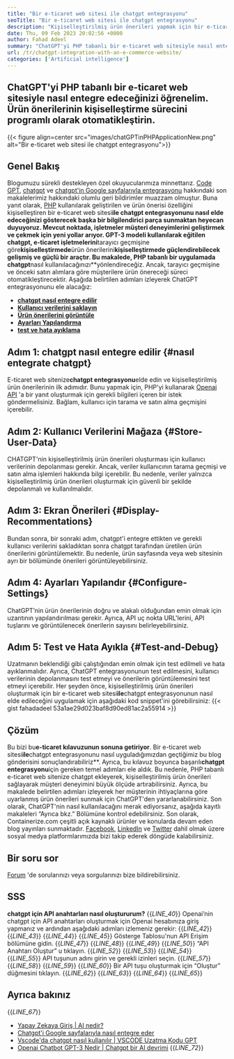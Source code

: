 ```yaml
---
title: "Bir e-ticaret web sitesi ile chatgpt entegrasyonu" 
seoTitle: "Bir e-ticaret web sitesi ile chatgpt entegrasyonu" 
description: "Kişiselleştirilmiş ürün önerileri yapmak için bir e-ticaret web sitesi ile chatgpt entegrasyonunun nasıl elde edileceğini öğrenmek için bu e-ticaret kılavuzunu izleyin." 
date: Thu, 09 Feb 2023 20:02:56 +0000
author: Fahad Adeel
summary: "ChatGPT'yi PHP tabanlı bir e-ticaret web sitesiyle nasıl entegre edeceğinizi öğrenelim. Ürün önerilerinin kişiselleştirme sürecini programlı olarak otomatikleştirin." 
url: /tr/chatgpt-integration-with-an-e-commerce-website/
categories: ['Artificial intelligence']
---
```


## ChatGPT'yi PHP tabanlı bir e-ticaret web sitesiyle nasıl entegre edeceğinizi öğrenelim. Ürün önerilerinin kişiselleştirme sürecini programlı olarak otomatikleştirin.

{{< figure align=center src="images/chatGPTinPHPApplicationNew.png" alt="Bir e-ticaret web sitesi ile chatgpt entegrasyonu">}}


## Genel Bakış
Blogumuzu sürekli destekleyen özel okuyucularımıza minnettarız. [Code GPT][1], [chatgpt][2] ve [chatgpt'in Google sayfalarıyla entegrasyonu][3] hakkındaki son makalelerimiz hakkındaki olumlu geri bildirimler muazzam olmuştur. Buna yanıt olarak, [PHP][4] kullanılarak geliştirilen ve ürün önerisi özelliğini kişiselleştiren bir e-ticaret web sitesi**ile chatgpt entegrasyonunu nasıl elde edeceğinizi gösterecek başka bir bilgilendirici parça sunmaktan heyecan duyuyoruz.
Mevcut noktada, işletmeler müşteri deneyimlerini geliştirmek ve çekmek için yeni yollar arıyor. GPT-3 modeli kullanılarak eğitilen chatgpt, e-ticaret işletmelerini**tarayıcı geçmişine göre**kişiselleştirmede**ürün önerilerini**kişiselleştirmede güçlendirebilecek gelişmiş ve güçlü bir araçtır. Bu makalede, PHP tabanlı bir uygulamada chatgpt**nasıl kullanılacağınızı**yönlendireceğiz. Ancak, tarayıcı geçmişine ve önceki satın alımlara göre müşterilere ürün önereceği süreci otomatikleştirecektir.
Aşağıda belirtilen adımları izleyerek ChatGPT entegrasyonunu ele alacağız:
* [**chatgpt nasıl entegre edilir**][5]
* [**Kullanıcı verilerini saklayın**][6]
* [**Ürün önerilerini görüntüle**][7]
* [**Ayarları Yapılandırma**][8]
* [**test ve hata ayıklama**][9]

## Adım 1: chatgpt nasıl entegre edilir   {#nasıl entegrate chatgpt}
E-ticaret web sitenize**chatgpt entegrasyonu**elde edin ve kişiselleştirilmiş ürün önerilerinin ilk adımıdır. Bunu yapmak için, PHP'yi kullanarak [Openai API][10] 'a bir yanıt oluşturmak için gerekli bilgileri içeren bir istek göndermelisiniz. Bağlam, kullanıcı için tarama ve satın alma geçmişini içerebilir.

## Adım 2: Kullanıcı Verilerini Mağaza   {#Store-User-Data}
CHATGPT'nin kişiselleştirilmiş ürün önerileri oluşturması için kullanıcı verilerinin depolanması gerekir. Ancak, veriler kullanıcının tarama geçmişi ve satın alma işlemleri hakkında bilgi içerebilir. Bu nedenle, veriler yalnızca kişiselleştirilmiş ürün önerileri oluşturmak için güvenli bir şekilde depolanmalı ve kullanılmalıdır.

## Adım 3: Ekran Önerileri   {#Display-Recommentations}
Bundan sonra, bir sonraki adım, chatgpt'i entegre ettikten ve gerekli kullanıcı verilerini sakladıktan sonra chatgpt tarafından üretilen ürün önerilerini görüntülemektir. Bu nedenle, ürün sayfasında veya web sitesinin ayrı bir bölümünde önerileri görüntüleyebilirsiniz.

## Adım 4: Ayarları Yapılandır   {#Configure-Settings}
ChatGPT’nin ürün önerilerinin doğru ve alakalı olduğundan emin olmak için uzantının yapılandırılması gerekir. Ayrıca, API uç nokta URL'lerini, API tuşlarını ve görüntülenecek önerilerin sayısını belirleyebilirsiniz.

## Adım 5: Test ve Hata Ayıkla   {#Test-and-Debug}
Uzatmanın beklendiği gibi çalıştığından emin olmak için test edilmeli ve hata ayıklanmalıdır. Ayrıca, ChatGPT entegrasyonunun test edilmesini, kullanıcı verilerinin depolanmasını test etmeyi ve önerilerin görüntülemesini test etmeyi içerebilir.
Her şeyden önce, kişiselleştirilmiş ürün önerileri oluşturmak için bir e-ticaret web sitesi**ile**chatgpt entegrasyonunun nasıl elde edileceğini uygulamak için aşağıdaki kod snippet'ini görebilirsiniz:
{{< gist fahadadeel 53a1ae29d023baf8d90ed81ac2a55914 >}}

## Çözüm
Bu bizi bu**e-ticaret kılavuzunun sonuna getiriyor**. Bir e-ticaret web sitesi**ile**chatgpt entegrasyonunu nasıl uyguladığımızdan geçtiğimiz bu blog gönderisini sonuçlandırabiliriz**. Ayrıca, bu kılavuz boyunca başarılı**chatgpt entegrasyonu**için gereken temel adımları ele aldık. Bu nedenle, PHP tabanlı e-ticaret web sitenize chatgpt ekleyerek, kişiselleştirilmiş ürün önerileri sağlayarak müşteri deneyimini büyük ölçüde artırabilirsiniz. Ayrıca, bu makalede belirtilen adımları izleyerek her müşterinin ihtiyaçlarına göre uyarlanmış ürün önerileri sunmak için ChatGPT'den yararlanabilirsiniz. Son olarak, ChatGPT'nin nasıl kullanılacağını merak ediyorsanız, aşağıda kayıtlı makaleleri “Ayrıca bkz.” Bölümüne kontrol edebilirsiniz.
Son olarak, Containerize.com çeşitli açık kaynaklı ürünler ve konularda devam eden blog yayınları sunmaktadır. [Facebook][11], [LinkedIn][12] ve [Twitter][13] dahil olmak üzere sosyal medya platformlarımızda bizi takip ederek döngüde kalabilirsiniz.

## Bir soru sor
[Forum][14] 'de sorularınızı veya sorgularınızı bize bildirebilirsiniz.

## SSS
**chatgpt için API anahtarları nasıl oluştururum?**
{{_LINE_40_}}
  Openai’nin chatgpt için API anahtarları oluşturmak için Openai hesabınıza giriş yapmanız ve ardından aşağıdaki adımları izlemeniz gerekir:
{{_LINE_42_}}
{{_LINE_43_}}
{{_LINE_44_}}
{{_LINE_45_}}
      Gösterge Tablosu'nun API Erişim bölümüne gidin.
{{_LINE_47_}}
{{_LINE_48_}}
{{_LINE_49_}}
{{_LINE_50_}}
      “API Anahtarı Oluştur” u tıklayın.
{{_LINE_52_}}
{{_LINE_53_}}
{{_LINE_54_}}
{{_LINE_55_}}
      API tuşunun adını girin ve gerekli izinleri seçin.
{{_LINE_57_}}
{{_LINE_58_}}
{{_LINE_59_}}
{{_LINE_60_}}
      Bir API tuşu oluşturmak için “Oluştur” düğmesini tıklayın.
{{_LINE_62_}}
{{_LINE_63_}}
{{_LINE_64_}}
{{_LINE_65_}}

## Ayrıca bakınız
{{_LINE_67_}}
  * [Yapay Zekaya Giriş | AI nedir?][15]
  * [Chatgpt'i Google sayfalarıyla nasıl entegre eder][3]
  * [Vscode'da chatgpt nasıl kullanılır | VSCODE Uzatma Kodu GPT][1]
  * [Openai Chatbot GPT-3 Nedir | Chatgpt bir AI devrimi][2]
{{_LINE_72_}}

  
[1]: https://blog.containerize.com/artificial-intelligence/how-to-use-chatgpt-in-vscode-the-vscode-extension-codegpt/
[2]: https://blog.containerize.com/artificial-intelligence/what-is-openai-chatbot-gpt-3-chatgpt-an-ai-revolution/
[3]: https://blog.containerize.com/artificial-intelligence/integrate-chatgpt-with-google-sheets/
[4]: https://www.php.net/
[5]: #How-to-Integrate-ChatGPT
[6]: #Store-User-Data
[7]: #Display-Recommendations
[8]: #Configure-Settings
[9]: #Test-and-Debug
[10]: https://platform.openai.com/account/api-keys
[11]: https://web.facebook.com/containerize
[12]: https://www.linkedin.com/company/containerize/
[13]: https://twitter.com/containerize_co
[14]: https://forum.containerize.com/
[15]: https://blog.containerize.com/artificial-intelligence/an-introduction-to-artificial-intelligence-what-is-ai/
